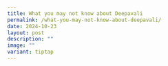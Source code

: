 ```yaml
---
title: What you may not know about Deepavali
permalink: /what-you-may-not-know-about-deepavali/
date: 2024-10-23
layout: post
description: ""
image: ""
variant: tiptap
---
```

